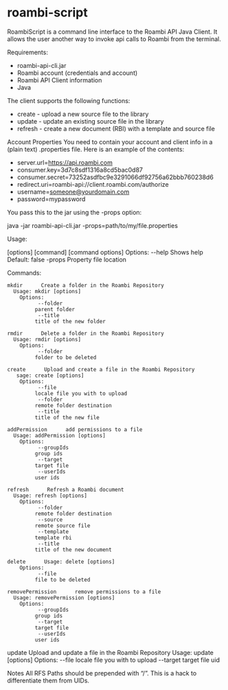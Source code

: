 roambi-script
=============

RoambiScript is a command line interface to the Roambi API Java Client.  It allows the user another way to invoke api calls to Roambi from the terminal.

Requirements:
* roambi-api-cli.jar
* Roambi account (credentials and account)
* Roambi API Client information
* Java

The client supports the following functions:

* create - upload a new source file to the library
* update - update an existing source file in the library
* refresh - create a new document (RBI) with a template and source file


Account Properties
You need to contain your account and client info in a (plain text) .properties file.  Here is an example of the contents:

* server.url=https://api.roambi.com
* consumer.key=3d7c8sdf1316a8cd5bac0d87
* consumer.secret=73252asdfbc9e3291066df92756a62bbb760238d6
* redirect.uri=roambi-api://client.roambi.com/authorize
* username=someone@yourdomain.com
* password=mypassword

You pass this to the jar using the -props option:

java -jar roambi-api-cli.jar -props=path/to/my/file.properties

Usage: <main class> [options] [command] [command options]
  Options:
        --help
       Shows help
       Default: false
    -props
       Property file location

  Commands:

    mkdir      Create a folder in the Roambi Repository
      Usage: mkdir [options]
        Options:
              --folder
             parent folder
              --title
             title of the new folder

    rmdir      Delete a folder in the Roambi Repository
      Usage: rmdir [options]
        Options:
              --folder
             folder to be deleted

    create      Upload and create a file in the Roambi Repository
       sage: create [options]
        Options:
              --file
             locale file you with to upload
              --folder
             remote folder destination
              --title
             title of the new file

    addPermission      add permissions to a file
      Usage: addPermission [options]
        Options:
              --groupIds
             group ids
              --target
             target file
              --userIds
             user ids

    refresh      Refresh a Roambi document
      Usage: refresh [options]
        Options:
              --folder
             remote folder destination
              --source
             remote source file
              --template
             template rbi
              --title
             title of the new document

    delete      Usage: delete [options]
        Options:
              --file
             file to be deleted

    removePermission      remove permissions to a file
      Usage: removePermission [options]
        Options:
              --groupIds
             group ids
              --target
             target file
              --userIds
             user ids

 update      Upload and update a file in the Roambi Repository
      Usage: update [options]
        Options:
              --file
             locale file you with to upload
              --target
             target file uid


Notes
All RFS Paths should be prepended with “/”.  This is a hack to differentiate them from UIDs.





